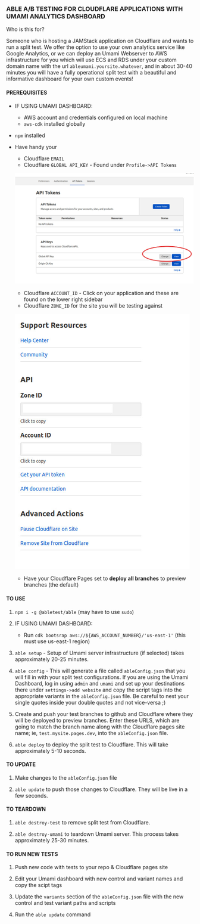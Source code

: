 ### ABLE A/B TESTING FOR CLOUDFLARE APPLICATIONS WITH UMAMI ANALYTICS DASHBOARD

Who is this for?

Someone who is hosting a JAMStack application on Cloudflare and wants to run a split test. We offer the option to use your own analytics service like Google Analytics, or we
can deploy an Umami Webserver to AWS infrastructure for you which will use ECS and RDS under your custom domain name with the url `ableumami.yoursite.whatever`, and
in about 30-40 minutes you will have a fully operational split test with a beautiful and informative dashboard for your own custom events!

#### PREREQUISITES

- IF USING UMAMI DASHBOARD:
  - AWS account and credentials configured on local machine
  - `aws-cdk` installed globally
- `npm` installed
- Have handy your

  - Cloudflare `EMAIL`
  - Cloudflare `GLOBAL API_KEY` - Found under `Profile->API Tokens`

  ![Screenshot of API key location!](./assets/gapi.jpg "Global API KEY location on Cloudflare")

  - Cloudflare `ACCOUNT_ID` - Click on your application and these are found on the lower right sidebar
  - Cloudflare `ZONE_ID` for the site you will be testing against

  ![Screenshot of Account ID area!](./assets/ids.jpg "Location of Account IDS on Cloudflare")

  - Have your Cloudflare Pages set to **deploy all branches** to preview branches (the default)

#### TO USE

1. `npm i -g @abletest/able` (may have to use `sudo`)

2. IF USING UMAMI DASHBOARD:

   - Run `cdk bootsrap aws://${AWS_ACCOUNT_NUMBER}/'us-east-1'` (this must use us-east-1 region)

3. `able setup` - Setup of Umami server infrastructure (if selected) takes approximately 20-25 minutes.

4. `able config` - This will generate a file called `ableConfig.json` that you will fill in with your split test configurations.
   If you are using the Umami Dashboard, log in using `admin` and `umami` and set up your destinations there under `settings->add website` and copy the script tags into the
   appropriate variants in the `ableConfig.json` file. Be careful to nest your single quotes inside your double quotes and not vice-versa ;)

5. Create and push your test branches to github and Cloudflare where they will be deployed to preview branches. Enter these URLS, which are going to match the branch name
   along with the Cloudflare pages site name; ie, `test.mysite.pages.dev`, into the `ableConfig.json` file.

6. `able deploy` to deploy the split test to Cloudflare. This will take approximately 5-10 seconds.

#### TO UPDATE

1. Make changes to the `ableConfig.json` file

2. `able update` to push those changes to Cloudflare. They will be live in a few seconds.

#### TO TEARDOWN

1. `able destroy-test` to remove split test from Cloudflare.

2. `able destroy-umami` to teardown Umami server. This process takes approximately 25-30 minutes.

#### TO RUN NEW TESTS

1. Push new code with tests to your repo & Cloudflare pages site

2. Edit your Umami dashboard with new control and variant names and copy the scipt tags

3. Update the `variants` section of the `ableConfig.json` file with the new control and test variant paths and scripts

4. Run the `able update` command
